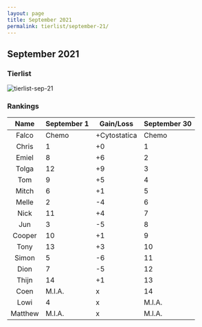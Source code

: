 ```yaml
---
layout: page
title: September 2021
permalink: tierlist/september-21/
---
```


## **September 2021**

### Tierlist
![tierlist-sep-21](../images/2021/toxicity-sep-21.png)

### Rankings

| Name | September 1 | Gain/Loss | September 30
|:--------:|--------|-----|--------|
| Falco | Chemo | +Cytostatica | Chemo
| Chris | 1 | +0 | 1
| Emiel | 8 | +6 | 2
| Tolga | 12 | +9 | 3
| Tom | 9 | +5 | 4
| Mitch | 6 | +1 | 5
| Melle | 2 | -4 | 6
| Nick | 11 | +4 | 7
| Jun | 3 | -5 | 8
| Cooper | 10 | +1 | 9
| Tony | 13 | +3 | 10
| Simon | 5 | -6 | 11
| Dion | 7 | -5 | 12
| Thijn | 14 | +1 | 13
| Coen | M.I.A. | x | 14
| Lowi | 4 | x | M.I.A.
| Matthew | M.I.A. | x | M.I.A.

